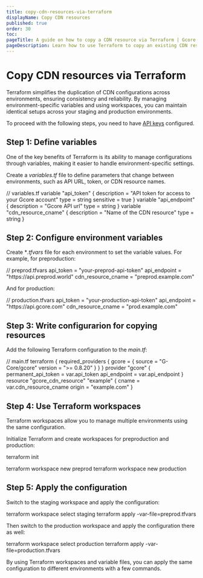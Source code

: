 ```yaml
---
title: copy-cdn-resources-via-terraform
displayName: Copy CDN resources
published: true
order: 30
toc:
pageTitle: A guide on how to copy a CDN resource via Terraform | Gcore
pageDescription: Learn how to use Terraform to copy an existing CDN resource.
---
```

# Copy CDN resources via Terraform 

Terraform simplifies the duplication of CDN configurations across environments, ensuring consistency and reliability. By managing environment-specific variables and using workspaces, you can maintain identical setups across your staging and production environments.

<alert-element type="tip" title="Tip">
 
To proceed with the following steps, you need to have <a href="https://gcore.com/docs/account-settings/create-use-or-delete-a-permanent-api-token#create-a-permanent-api-token" target="_blank">API keys</a> configured. 
 
</alert-element>

## Step 1: Define variables

One of the key benefits of Terraform is its ability to manage configurations through variables, making it easier to handle environment-specific settings. 

Create a *variables.tf* file to define parameters that change between environments, such as API URL, token, or CDN resource names. 

<code-block>
// variables.tf
variable "api_token" {
  description = "API token for access to your Gcore account"
  type        = string
  sensitive   = true
}
variable "api_endpoint" {
  description = "Gcore API url"
  type        = string
}
variable "cdn_resource_cname" {
  description = "Name of the CDN resource"
  type        = string
}
</code-block>

## Step 2: Configure environment variables 

Create **.tfvars* file for each environment to set the variable values. For example, for preproduction:

<code-block>
// preprod.tfvars
api_token          = "your-preprod-api-token"
api_endpoint       = "https://api.preprod.world"
cdn_resource_cname = "preprod.example.com"
</code-block>

And for production:

<code-block>
// production.tfvars
api_token          = "your-production-api-token"
api_endpoint       = "https://api.gcore.com"
cdn_resource_cname = "prod.example.com"
</code-block>

## Step 3: Write configurarion for copying resources 

Add the following Terraform configuration to the *main.tf*:

<code-block>
// main.tf
terraform {
  required_providers {
    gcore = {
      source  = "G-Core/gcore"
      version = ">= 0.8.20"
    }
  }
}
provider "gcore" {
  permanent_api_token = var.api_token
  api_endpoint = var.api_endpoint
}
resource "gcore_cdn_resource" "example" {
  cname  = var.cdn_resource_cname
  origin = "example.com"
}
</code-block>

## Step 4: Use Terraform workspaces

Terraform workspaces allow you to manage multiple environments using the same configuration. 

Initialize Terraform and create workspaces for preproduction and production: 

<code-block>
terraform init
 
terraform workspace new preprod
terraform workspace new production
</code-block>

## Step 5: Apply the configuration 

Switch to the staging workspace and apply the configuration:

<code-block>
terraform workspace select staging
terraform apply -var-file=preprod.tfvars
</code-block>

Then switch to the production workspace and apply the configuration there as well: 

<code-block>
terraform workspace select production
terraform apply -var-file=production.tfvars
</code-block>

By using Terraform workspaces and variable files, you can apply the same configuration to different environments with a few commands.

